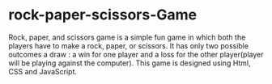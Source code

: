 # rock-paper-scissors-Game

Rock, paper, and scissors game is a simple fun game in which both the players have to make a rock, paper, or scissors. 
It has only two possible outcomes a draw : a win for one player and a loss for the other player(player will be playing against the computer).
This game is designed using Html, CSS and JavaScript.
